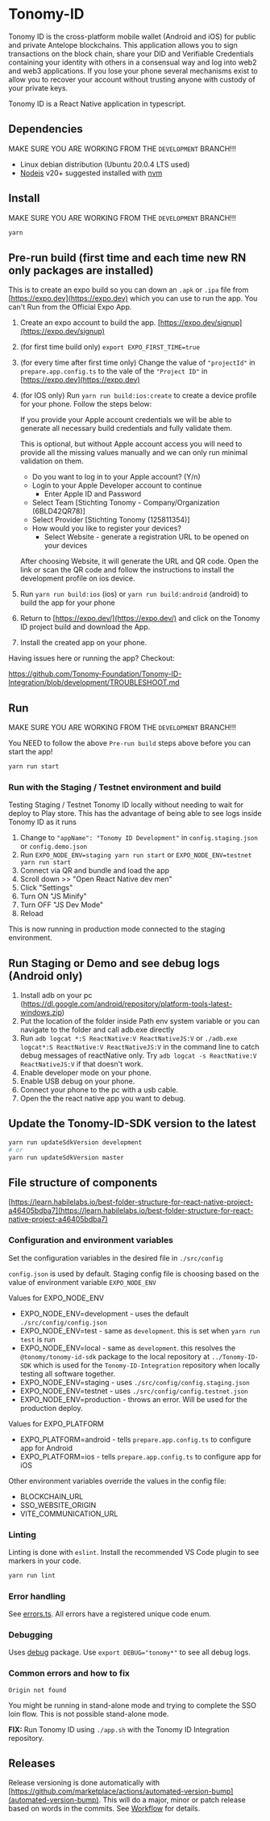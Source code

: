 # Tonomy-ID

Tonomy ID is the cross-platform mobile wallet (Android and iOS) for public and private Antelope blockchains. This application allows you to sign transactions on the block chain, share your DID and Verifiable Credentials containing your identity with others in a consensual way and log into web2 and web3 applications. If you lose your phone several mechanisms exist to allow you to recover your account without trusting anyone with custody of your private keys.

Tonomy ID is a React Native application in typescript.

## Dependencies

MAKE SURE YOU ARE WORKING FROM THE `DEVELOPMENT` BRANCH!!!

- Linux debian distribution (Ubuntu 20.0.4 LTS used)
- [Nodejs](https://nodejs.org) v20+ suggested installed with [nvm](https://github.com/nvm-sh/nvm)

## Install

MAKE SURE YOU ARE WORKING FROM THE `DEVELOPMENT` BRANCH!!!

```bash
yarn
```

## Pre-run build (first time and each time new RN only packages are installed)

This is to create an expo build so you can down an `.apk` or `.ipa` file from [https://expo.dev](https://expo.dev) which you can use to run the app. You can't Run from the Official Expo App.

1. Create an expo account to build the app. [https://expo.dev/signup](https://expo.dev/signup)
2. (for first time build only) `export EXPO_FIRST_TIME=true`
3. (for every time after first time only) Change the value of `"projectId"` in `prepare.app.config.ts` to the vale of the `"Project ID"` in [https://expo.dev](https://expo.dev)
4. (for IOS only) Run `yarn run build:ios:create` to create a device profile for your phone. Follow the steps below:

    If you provide your Apple account credentials we will be able to generate all necessary build credentials and fully validate them.

    This is optional, but without Apple account access you will need to provide all the missing values manually and we can only run minimal validation on them.

    - Do you want to log in to your Apple account? (Y/n)
    - Login to your Apple Developer account to continue
        - Enter Apple ID and Password
    - Select Team [Stichting Tonomy - Company/Organization (6BLD42QR78)]
    - Select Provider [Stichting Tonomy (125811354)]
    - How would you like to register your devices?
        - Select Website - generate a registration URL to be opened on your devices

    After choosing Website, it will generate the URL and QR code. Open the link or scan the QR code and follow the instructions to install the development profile on ios device.

5. Run `yarn run build:ios` (ios) or `yarn run build:android` (android) to build the app for your phone
6. Return to [https://expo.dev/](https://expo.dev/) and click on the Tonomy ID project build and download the App.
7. Install the created app on your phone.

Having issues here or running the app? Checkout:

<https://github.com/Tonomy-Foundation/Tonomy-ID-Integration/blob/development/TROUBLESHOOT.md>

## Run

MAKE SURE YOU ARE WORKING FROM THE `DEVELOPMENT` BRANCH!!!

You NEED to follow the above `Pre-run build` steps above before you can start the app!

```bash
yarn run start
```

### Run with the Staging / Testnet environment and build

Testing Staging / Testnet Tonomy ID locally without needing to wait for deploy to Play store. This has the advantage of being able to see logs inside Tonomy ID as it runs

1. Change to `"appName": "Tonomy ID Development"` in `config.staging.json` or `config.demo.json`
2. Run `EXPO_NODE_ENV=staging yarn run start` or `EXPO_NODE_ENV=testnet yarn run start`
3. Connect via QR and bundle and load the app
4. Scroll down >> "Open React Native dev men"
5. Click "Settings"
6. Turn ON "JS Minify"
7. Turn OFF "JS Dev Mode"
8. Reload

This is now running in production mode connected to the staging environment.

## Run Staging or Demo and see debug logs (Android only)

1. Install adb on your pc (<https://dl.google.com/android/repository/platform-tools-latest-windows.zip>)
2. Put the location of the folder inside Path env system variable or you can navigate to the folder and call adb.exe directly
3. Run `adb logcat *:S ReactNative:V ReactNativeJS:V` or `./adb.exe logcat*:S ReactNative:V ReactNativeJS:V` in the command line to catch debug messages of reactNative only. Try `adb logcat -s ReactNative:V ReactNativeJS:V` if that doesn't work.
4. Enable developer mode on your phone.
5. Enable USB debug on your phone.
6. Connect your phone to the pc with a usb cable.
7. Open the the react native app you want to debug.

## Update the Tonomy-ID-SDK version to the latest

```bash
yarn run updateSdkVersion development
# or
yarn run updateSdkVersion master
```

## File structure of components

[https://learn.habilelabs.io/best-folder-structure-for-react-native-project-a46405bdba7](https://learn.habilelabs.io/best-folder-structure-for-react-native-project-a46405bdba7)

### Configuration and environment variables

Set the configuration variables in the desired file in `./src/config`

`config.json` is used by default. Staging config file is choosing based on the value of environment variable `EXPO_NODE_ENV`

Values for EXPO_NODE_ENV

- EXPO_NODE_ENV=development - uses the default `./src/config/config.json`
- EXPO_NODE_ENV=test - same as `development`. this is set when `yarn run test` is run
- EXPO_NODE_ENV=local - same as `development`. this resolves the `@tonomy/tonomy-id-sdk` package to the local repository at `../Tonomy-ID-SDK` which is used for the `Tonomy-ID-Integration` repository when locally testing all software together.
- EXPO_NODE_ENV=staging - uses `./src/config/config.staging.json`
- EXPO_NODE_ENV=testnet - uses `./src/config/config.testnet.json`
- EXPO_NODE_ENV=production - throws an error. Will be used for the production deploy.

Values for EXPO_PLATFORM

- EXPO_PLATFORM=android - tells `prepare.app.config.ts` to configure app for Android
- EXPO_PLATFORM=ios - tells `prepare.app.config.ts` to configure app for iOS

Other environment variables override the values in the config file:

- BLOCKCHAIN_URL
- SSO_WEBSITE_ORIGIN
- VITE_COMMUNICATION_URL

### Linting

Linting is done with `eslint`. Install the recommended VS Code plugin to see markers in your code.

```bash
yarn run lint
```

### Error handling

See [errors.ts](./src/utils/errors.ts). All errors have a registered unique code enum.

### Debugging

Uses [debug](https://www.npmjs.com/package/debug) package. Use `export DEBUG="tonomy*"` to see all debug logs.

### Common errors and how to fix

`Origin not found`

You might be running in stand-alone mode and trying to complete the SSO loin flow. This is not possible stand-alone mode.

**FIX:** Run Tonomy ID using `./app.sh` with the Tonomy ID Integration repository.

## Releases

Release versioning is done automatically with [https://github.com/marketplace/actions/automated-version-bump](automated-version-bump). This will do a major, minor or patch release based on words in the commits. See [Workflow](https://github.com/marketplace/actions/automated-version-bump#workflow) for details.
